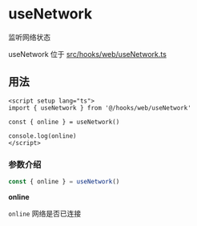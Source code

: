 # useNetwork

监听网络状态

useNetwork 位于 [src/hooks/web/useNetwork.ts](https://github.com/kailong321200875/vue-element-plus-admin/tree/master/src/hooks/web/useNetwork.ts)

## 用法

```vue
<script setup lang="ts">
import { useNetwork } from '@/hooks/web/useNetwork'

const { online } = useNetwork()

console.log(online)
</script>

```

### 参数介绍

```ts
const { online } = useNetwork()
```

**online**

`online` 网络是否已连接
